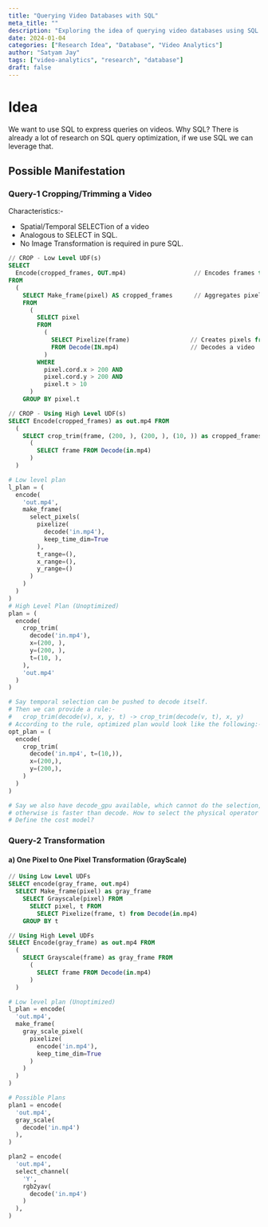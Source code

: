 ```yaml
---
title: "Querying Video Databases with SQL"
meta_title: ""
description: "Exploring the idea of querying video databases using SQL."
date: 2024-01-04
categories: ["Research Idea", "Database", "Video Analytics"]
author: "Satyam Jay"
tags: ["video-analytics", "research", "database"]
draft: false
---
```


# Idea

We want to use SQL to express queries on videos. Why SQL? There is already
a lot of research on SQL query optimization, if we use SQL we can leverage that.

## Possible Manifestation
### Query-1 Cropping/Trimming a Video
Characteristics:-
- Spatial/Temporal SELECTion of a video
- Analogous to SELECT in SQL.
- No Image Transformation is required in pure SQL.

```sql
// CROP - Low Level UDF(s)
SELECT
  Encode(cropped_frames, OUT.mp4)                   // Encodes frames to a video
FROM
  (
    SELECT Make_frame(pixel) AS cropped_frames      // Aggregates pixels into a frame.
    FROM
      (
        SELECT pixel
        FROM
          (
            SELECT Pixelize(frame)                 // Creates pixels from frame. Pixel is (x, y, (r, g, b))
            FROM Decode(IN.mp4)                    // Decodes a video
          )
        WHERE
          pixel.cord.x > 200 AND
          pixel.cord.y > 200 AND
          pixel.t > 10
      )
    GROUP BY pixel.t

// CROP - Using High Level UDF(s)
SELECT Encode(cropped_frames) as out.mp4 FROM
  (
    SELECT crop_trim(frame, (200, ), (200, ), (10, )) as cropped_frames FROM
      (
        SELECT frame FROM Decode(in.mp4)
      )
  )
```

```python
# Low level plan
l_plan = (
  encode(
    'out.mp4',
    make_frame(
      select_pixels(
        pixelize(
          decode('in.mp4'),
          keep_time_dim=True
        ),
        t_range=(),
        x_range=(),
        y_range=()
      )
    )
  )
)
# High Level Plan (Unoptimized)
plan = (
  encode(
    crop_trim(
      decode('in.mp4'),
      x=(200, ),
      y=(200, ),
      t=(10, ),
    ),
    'out.mp4'
  )
)

# Say temporal selection can be pushed to decode itself.
# Then we can provide a rule:-
#   crop_trim(decode(v), x, y, t) -> crop_trim(decode(v, t), x, y)
# According to the rule, optimized plan would look like the following:-
opt_plan = (
  encode(
    crop_trim(
      decode('in.mp4', t=(10,)),
      x=(200,),
      y=(200,),
    )
  )
)

# Say we also have decode_gpu available, which cannot do the selection, but
# otherwise is faster than decode. How to select the physical operator then?
# Define the cost model?
```

### Query-2 Transformation

#### a) One Pixel to One Pixel Transformation (GrayScale)

```sql
// Using Low Level UDFs
SELECT encode(gray_frame, out.mp4)
  SELECT Make_frame(pixel) as gray_frame
    SELECT Grayscale(pixel) FROM
      SELECT pixel, t FROM
        SELECT Pixelize(frame, t) from Decode(in.mp4)
    GROUP BY t

// Using High Level UDFs
SELECT Encode(gray_frame) as out.mp4 FROM
  (
    SELECT Grayscale(frame) as gray_frame FROM
      (
        SELECT frame FROM Decode(in.mp4)
      )
  )
```

```python
# Low level plan (Unoptimized)
l_plan = encode(
  'out.mp4',
  make_frame(
    gray_scale_pixel(
      pixelize(
        encode('in.mp4'),
        keep_time_dim=True
      )
    )
  )
)

# Possible Plans
plan1 = encode(
  'out.mp4',
  gray_scale(
    decode('in.mp4')
  ),
)

plan2 = encode(
  'out.mp4',
  select_channel(
    'Y',
    rgb2yav(
      decode('in.mp4')
    )
  ),
)
```
